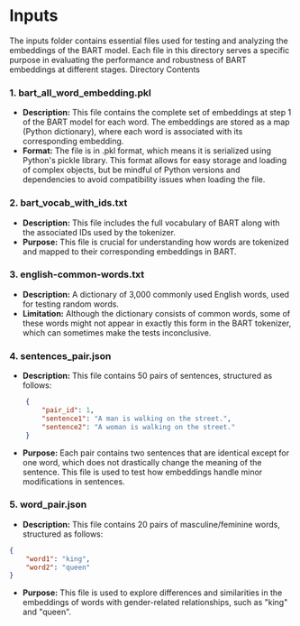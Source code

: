 # Inputs

The inputs folder contains essential files used for testing and analyzing the embeddings of the BART model. Each file in this directory serves a specific purpose in evaluating the performance and robustness of BART embeddings at different stages.
Directory Contents
### 1. bart_all_word_embedding.pkl

+ **Description:** This file contains the complete set of embeddings at step 1 of the BART model for each word. The embeddings are stored as a map (Python dictionary), where each word is associated with its corresponding embedding.
+ **Format:** The file is in .pkl format, which means it is serialized using Python's pickle library. This format allows for easy storage and loading of complex objects, but be mindful of Python versions and dependencies to avoid compatibility issues when loading the file.

### 2. bart_vocab_with_ids.txt

+ **Description:** This file includes the full vocabulary of BART along with the associated IDs used by the tokenizer.
+ **Purpose:** This file is crucial for understanding how words are tokenized and mapped to their corresponding embeddings in BART.

### 3. english-common-words.txt

+ **Description:** A dictionary of 3,000 commonly used English words, used for testing random words.
+ **Limitation:** Although the dictionary consists of common words, some of these words might not appear in exactly this form in the BART tokenizer, which can sometimes make the tests inconclusive.

### 4. sentences_pair.json

+ **Description:** This file contains 50 pairs of sentences, structured as follows:
```json
    {
        "pair_id": 1,
        "sentence1": "A man is walking on the street.",
        "sentence2": "A woman is walking on the street."
    }
```

+ **Purpose:** Each pair contains two sentences that are identical except for one word, which does not drastically change the meaning of the sentence. This file is used to test how embeddings handle minor modifications in sentences.

### 5. word_pair.json

+ **Description:** This file contains 20 pairs of masculine/feminine words, structured as follows:
```json
{
    "word1": "king",
    "word2": "queen"
}
```
+ **Purpose:** This file is used to explore differences and similarities in the embeddings of words with gender-related relationships, such as "king" and "queen".
